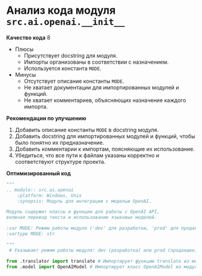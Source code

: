 # Анализ кода модуля `src.ai.openai.__init__`

**Качество кода**
8
- Плюсы
    - Присутствует docstring для модуля.
    - Импорты организованы в соответствии с назначением.
    - Используется константа `MODE`.
- Минусы
    - Отсутствует описание константы `MODE`.
    - Не хватает документации для импортированных модулей и функций.
    - Не хватает комментариев, объясняющих назначение каждого импорта.

**Рекомендации по улучшению**

1.  Добавить описание константы `MODE` в docstring модуля.
2.  Добавить docstring для импортированных модулей и функций, чтобы было понятно их предназначение.
3.  Добавить комментарии к импортам, поясняющие их использование.
4.  Убедиться, что все пути к файлам указаны корректно и соответствуют структуре проекта.

**Оптимизированный код**

```python
"""
.. module:: src.ai.openai
    :platform: Windows, Unix
    :synopsis: Модуль для интеграции с моделью OpenAI.

Модуль содержит классы и функции для работы с OpenAI API,
включая перевод текста и использование языковых моделей.

:var MODE: Режим работы модуля ('dev' для разработки, 'prod' для продакшена)
:vartype MODE: str

"""
 # Указывает режим работы модуля: dev (разработка) или prod (продакшен)

from .translator import translate # Импортирует функцию translate из модуля translator для перевода текста.
from .model import OpenAIModel # Импортирует класс OpenAIModel из модуля model для работы с моделями OpenAI.
```